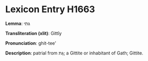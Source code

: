 # Lexicon Entry H1663

**Lemma**: גִּתִּי

**Transliteration (xlit)**: Gittîy

**Pronunciation**: ghit-tee'

**Description**:
patrial from גַּת; a Gittite or inhabitant of Gath; Gittite.
